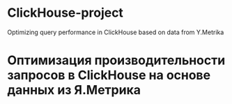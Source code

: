 # ClickHouse-project
Optimizing query performance in ClickHouse based on data from Y.Metrika
# Оптимизация производительности запросов в ClickHouse на основе данных из Я.Метрика
